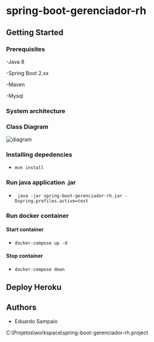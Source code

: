 # spring-boot-gerenciador-rh

## Getting Started

### Prerequisites

-Java 8

-Spring Boot 2.xx

-Maven

-Mysql

### System architecture

### Class Diagram
![diagram](https://i.imgur.com/5oLxdaX.png)

### Installing depedencies
- `mvn install`

### Run java application .jar
- ` java -jar spring-boot-gerenciador-rh.jar -Dspring.profiles.active=test`

### Run docker container

#### Start container
- `docker-compose up -d`
#### Stop container
- `docker-compose down`

## Deploy Heroku

## Authors
- Eduardo Sampaio

C:\Projetos\workspace\spring-boot-gerenciador-rh\.project